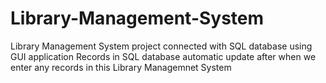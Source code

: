 # Library-Management-System
Library Management System project connected with SQL database using GUI application
Records in SQL database automatic update after when we enter any records in this Library Managemnet System


